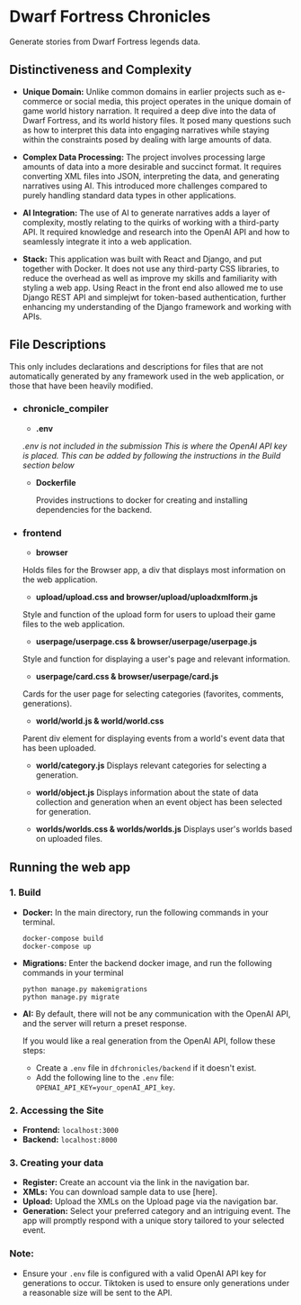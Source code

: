 # Dwarf Fortress Chronicles

Generate stories from Dwarf Fortress legends data.

## Distinctiveness and Complexity

- **Unique Domain:** Unlike common domains in earlier projects such as e-commerce or social media, this project operates in the unique domain of game world history narration. It required a deep dive into the data of Dwarf Fortress, and its world history files. It posed many questions such as how to interpret this data into engaging narratives while staying within the constraints posed by dealing with large amounts of data.

- **Complex Data Processing:** The project involves processing large amounts of data into a more desirable and succinct format. It requires converting XML files into JSON, interpreting the data, and generating narratives using AI. This introduced more challenges compared to purely handling standard data types in other applications.

- **AI Integration:** The use of AI to generate narratives adds a layer of complexity, mostly relating to the quirks of working with a third-party API. It required knowledge and research into the OpenAI API and how to seamlessly integrate it into a web application.

- **Stack:** This application was built with React and Django, and put together with Docker. It does not use any third-party CSS libraries, to reduce the overhead as well as improve my skills and familiarity with styling a web app. Using React in the front end also allowed me to use Django REST API and simplejwt for token-based authentication, further enhancing my understanding of the Django framework and working with APIs.

## File Descriptions

This only includes declarations and descriptions for files that are not automatically generated by any framework used in the web application, or those that have been heavily modified.

- ### **chronicle_compiler**

  - **.env**

  _.env is not included in the submission_
  _This is where the OpenAI API key is placed. This can be added by following the instructions in the Build section below_

  - **Dockerfile**

    Provides instructions to docker for creating and installing dependencies for the backend.

- ### **frontend**

  - **browser**

  Holds files for the Browser app, a div that displays most information on the web application.

  - **upload/upload.css and browser/upload/uploadxmlform.js**

  Style and function of the upload form for users to upload their game files to the web application.

  - **userpage/userpage.css & browser/userpage/userpage.js**

  Style and function for displaying a user's page and relevant information.

  - **userpage/card.css & browser/userpage/card.js**

  Cards for the user page for selecting categories (favorites, comments, generations).

  - **world/world.js & world/world.css**

  Parent div element for displaying events from a world's event data that has been uploaded.

  - **world/category.js**
    Displays relevant categories for selecting a generation.

  - **world/object.js**
    Displays information about the state of data collection and generation when an event object has been selected for generation.

  - **worlds/worlds.css & worlds/worlds.js**
    Displays user's worlds based on uploaded files.

## Running the web app

### 1. **Build**

- **Docker:** In the main directory, run the following commands in your terminal.

  ```
  docker-compose build
  docker-compose up
  ```

- **Migrations:** Enter the backend docker image, and run the following commands in your terminal

  ```
  python manage.py makemigrations
  python manage.py migrate
  ```

- **AI:** By default, there will not be any communication with the OpenAI API, and the server will return a preset response.

  If you would like a real generation from the OpenAI API, follow these steps:

  - Create a `.env` file in `dfchronicles/backend` if it doesn't exist.
  - Add the following line to the `.env` file: `OPENAI_API_KEY=your_openAI_API_key`.

### 2. **Accessing the Site**

- **Frontend:** `localhost:3000`
- **Backend:** `localhost:8000`

### 3. **Creating your data**

- **Register:** Create an account via the link in the navigation bar.
- **XMLs:** You can download sample data to use [here].
- **Upload:** Upload the XMLs on the Upload page via the navigation bar.
- **Generation:** Select your preferred category and an intriguing event. The app will promptly respond with a unique story tailored to your selected event.

### Note:

- Ensure your `.env` file is configured with a valid OpenAI API key for generations to occur. Tiktoken is used to ensure only generations under a reasonable size will be sent to the API.
